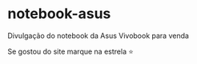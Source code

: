 # notebook-asus
 Divulgação do notebook da Asus Vivobook para venda

 Se gostou do site marque na estrela ⭐
